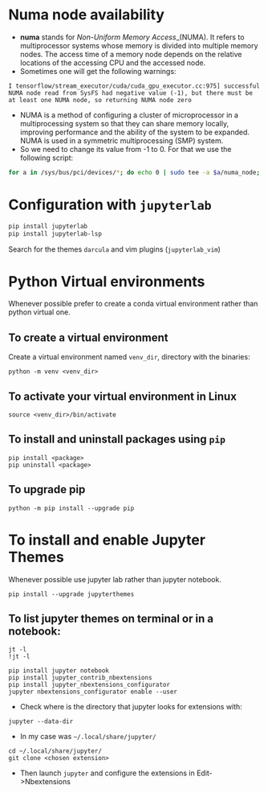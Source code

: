 # Numa node availability
- **numa** stands for _Non-Uniform Memory Access__(NUMA). It refers to multiprocessor systems whose memory is divided into multiple memory nodes. The access time of a memory node depends on the relative locations of the accessing CPU and the accessed node.
- Sometimes one will get the following warnings:
```console
I tensorflow/stream_executor/cuda/cuda_gpu_executor.cc:975] successful NUMA node read from SysFS had negative value (-1), but there must be at least one NUMA node, so returning NUMA node zero
```
- NUMA is a method of configuring a cluster of microprocessor in a multiprocessing system so that they can share memory locally, improving performance and the ability of the system to be expanded. NUMA is used in a symmetric multiprocessing (SMP) system.
- So we need to change its value from -1 to 0. For that we use the following script:
```bash
for a in /sys/bus/pci/devices/*; do echo 0 | sudo tee -a $a/numa_node; done
```

# Configuration with `jupyterlab`
```bash
pip install jupyterlab
pip install jupyterlab-lsp
```
Search for the themes `darcula` and vim plugins (`jupyterlab_vim`)

# Python Virtual environments
Whenever possible prefer to create a conda virtual environment rather than python virtual one.

## To create a virtual environment
Create a virtual environment named `venv_dir`, directory with the binaries:
```console
python -m venv <venv_dir>
```

## To activate your virtual environment in Linux
```console
source <venv_dir>/bin/activate
```

## To install and uninstall packages using `pip`
```console
pip install <package>
pip uninstall <package>
```

## To upgrade pip
```console
python -m pip install --upgrade pip
```

# To install and enable Jupyter  Themes
Whenever possible use jupyter lab rather than jupyter notebook.
```console
pip install --upgrade jupyterthemes
```
## To list jupyter themes on terminal or in a notebook:
```console
jt -l
!jt -l
```
```console
pip install jupyter notebook
pip install jupyter_contrib_nbextensions
pip install jupyter_nbextensions_configurator
jupyter nbextensions_configurator enable --user
```
- Check where is the directory that jupyter looks for extensions with:
```console
jupyter --data-dir
```
- In my case was `~/.local/share/jupyter/`
```console
cd ~/.local/share/jupyter/
git clone <chosen extension>
```
- Then launch `jupyter` and configure the extensions in Edit->Nbextensions
